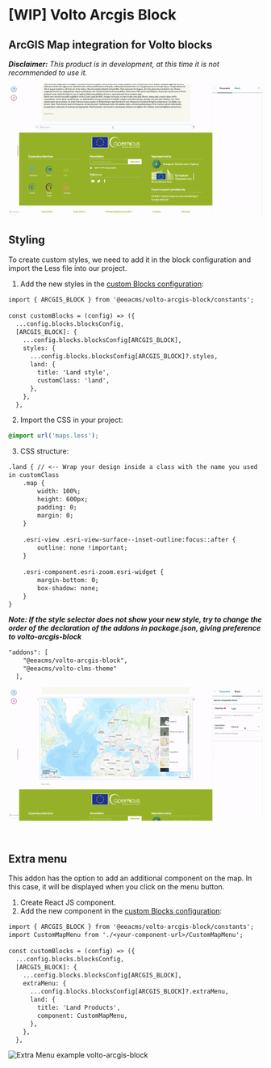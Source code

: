 # [WIP] Volto Arcgis Block
## ArcGIS Map integration for Volto blocks
***Disclaimer:** This product is in development, at this time it is not recommended to use it.*

![Demo example volto-arcgis-block](docs/demo.gif)

## Styling
To create custom styles, we need to add it in the block configuration and import the Less file into our project.

1. Add the new styles in the [custom Blocks configuration](https://docs.voltocms.com/blocks/settings/#configuring-a-new-block):

````JS
import { ARCGIS_BLOCK } from '@eeacms/volto-arcgis-block/constants';

const customBlocks = (config) => ({
  ...config.blocks.blocksConfig,
  [ARCGIS_BLOCK]: {
    ...config.blocks.blocksConfig[ARCGIS_BLOCK],
    styles: {
      ...config.blocks.blocksConfig[ARCGIS_BLOCK]?.styles,
      land: {
        title: 'Land style',
        customClass: 'land',
      },
    },
  },
````

2. Import the CSS in your project:

````CSS
@import url('maps.less');
````
3. CSS structure:
````LESS
.land { // <-- Wrap your design inside a class with the name you used in customClass
    .map {
        width: 100%;
        height: 600px;
        padding: 0;
        margin: 0;
    }

    .esri-view .esri-view-surface--inset-outline:focus::after {
        outline: none !important;
    }

    .esri-component.esri-zoom.esri-widget {
        margin-bottom: 0;
        box-shadow: none;
    }
}
````


***Note: If the style selector does not show your new style, try to change the order of the declaration of the addons in package.json, giving preference to volto-arcgis-block***
````
"addons": [
    "@eeacms/volto-arcgis-block",
    "@eeacms/volto-clms-theme"
  ],
````
![Style example volto-arcgis-block](docs/styles_example.gif)


<br>

## Extra menu
This addon has the option to add an additional component on the map. In this case, it will be displayed when you click on the menu button.

1. Create React JS component.
2. Add the new component in the [custom Blocks configuration](https://docs.voltocms.com/blocks/settings/#configuring-a-new-block):

````JS
import { ARCGIS_BLOCK } from '@eeacms/volto-arcgis-block/constants';
import CustomMapMenu from './<your-component-url>/CustomMapMenu';

const customBlocks = (config) => ({
  ...config.blocks.blocksConfig,
  [ARCGIS_BLOCK]: {
    ...config.blocks.blocksConfig[ARCGIS_BLOCK],
    extraMenu: {
      ...config.blocks.blocksConfig[ARCGIS_BLOCK]?.extraMenu,
      land: {
        title: 'Land Products',
        component: CustomMapMenu,
      },
    },
  },
````
![Extra Menu example volto-arcgis-block](docs/extra_menu_example.gif)
